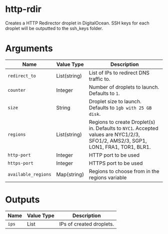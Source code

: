 # http-rdir

Creates a HTTP Redirector droplet in DigitalOcean. SSH keys for each droplet will be outputted to the ssh_keys folder.

# Arguments

| Name                      | Value Type | Description
|---------------------------| ---------- | -----------
|`redirect_to`              | List(string)       | List of IPs to redirect DNS traffic to.
|`counter`                  | Integer    | Number of droplets to launch. Defaults to `1`.
|`size`                     | String     | Droplet size to launch. Defaults to `1gb with 25 GB disk`.
|`regions`                  | List(string)       | Regions to create Droplet(s) in. Defaults to `NYC1`. Accepted values are NYC1/2/3, SFO1/2, AMS2/3, SGP1, LON1, FRA1, TOR1, BLR1.
|`http-port`                | Integer    | HTTP port to be used
|`https-port`               | Integer    | HTTPS port to be used
|`available_regions`        | Map(string)| Regions to choose from in the regions variable

# Outputs

| Name                      | Value Type | Description
|---------------------------| ---------- | -----------
|`ips`                      | List       | IPs of created droplets.